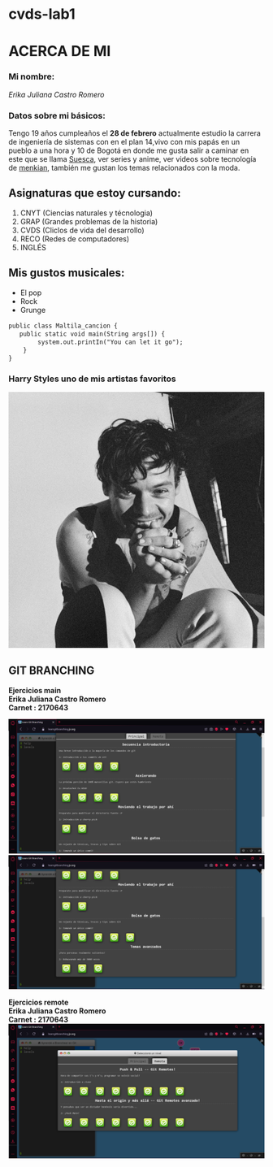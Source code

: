# cvds-lab1

# ACERCA DE MI 
### Mi nombre:
*Erika Juliana Castro Romero*
### Datos sobre mi básicos:
Tengo 19 años cumpleaños el **28 de febrero** actualmente estudio la carrera de ingeniería de sistemas con en el plan 14,vivo con mis papás en un pueblo a una hora y 10 de Bogotá en donde me gusta salir a caminar en este que se llama [Suesca](http://www.suesca-cundinamarca.gov.co), ver series y anime, ver videos sobre tecnología de [menkian](https://www.tiktok.com/@menkian?lang=es), también me gustan los temas relacionados con la moda.
## Asignaturas que estoy cursando:
1. CNYT (Ciencias naturales y técnologia)
3. GRAP (Grandes problemas de la historia)
5. CVDS (Cliclos de vida del desarrollo)
6. RECO (Redes de computadores)
7. INGLÉS
## Mis gustos musicales:
* El pop
* Rock
* Grunge
```
public class Maltila_cancion { 
   public static void main(String args[]) {
	    system.out.printIn("You can let it go");
    }
}
```
### Harry Styles uno de mis artistas favoritos
![Harry Styles](harry.jpg)

## GIT BRANCHING
**Ejercicios main**\
**Erika Juliana Castro Romero**\
**Carnet : 2170643**

![](main.png)
![](main1.png)

**Ejercicios remote**\
**Erika Juliana Castro Romero**\
**Carnet : 2170643**
![](remoto.png)



